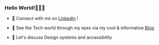### Hello World!🙋🏿‍♀️

- 📲 Connect with me on [LinkedIn](https://www.linkedin.com/in/dorothy-john-software-engineer/) !

- 📓 See the Tech world through my eyes via my cool & informative [Blog](https://theadev.medium.com/the-4-pillars-of-oop-d45bbc0dd22d)  

- 💬 Let's discuss Design systems and accessibility
